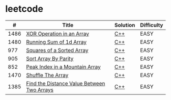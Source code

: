 # leetcode

| # | Title | Solution | Difficulty |
|---| ----- | -------- | ---------- |
|1486|[XOR Operation in an Array](https://leetcode.com/problems/xor-operation-in-an-array/)|[C++](./cpp/xorOperationInAnArray.cpp)|EASY|
|1480|[Running Sum of 1d Array](https://leetcode.com/problems/running-sum-of-1d-array/)|[C++](./cpp/runningSumOf1dArray.cpp)|EASY|
|977|[Squares of a Sorted Array](https://leetcode.com/problems/squares-of-a-sorted-array/)|[C++](./cpp/squaresOfASortedArray.cpp)|EASY|
|905|[Sort Array By Parity](https://leetcode.com/problems/sort-array-by-parity/)|[C++](./cpp/sortArrayByParity.cpp)|EASY|
|852|[Peak Index in a Mountain Array](https://leetcode.com/problems/peak-index-in-a-mountain-array/)|[C++](./cpp/peakIndexInAMountainArray.cpp)|EASY|
|1470|[Shuffle The Array](https://leetcode.com/problems/shuffle-the-array/)|[C++](./cpp/shuffleTheArray.cpp)|EASY|
|1385|[Find the Distance Value Between Two Arrays](https://leetcode.com/problems/find-the-distance-value-between-two-arrays/)|[C++](./cpp/findTheDistanceValueBetweenTwoArrays.cpp)|EASY|